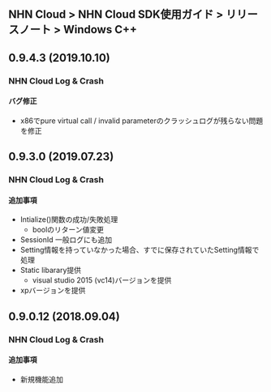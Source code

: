 ## NHN Cloud > NHN Cloud SDK使用ガイド > リリースノート > Windows C++

## 0.9.4.3 (2019.10.10)

### NHN Cloud Log & Crash

#### バグ修正

* x86でpure virtual call / invalid parameterのクラッシュログが残らない問題を修正

## 0.9.3.0 (2019.07.23)

### NHN Cloud Log & Crash

#### 追加事項

* Intialize()関数の成功/失敗処理
	* boolのリターン値変更
* SessionId 一般ログにも追加
* Setting情報を持っていなかった場合、すでに保存されていたSetting情報で処理
* Static libarary提供
	* visual studio 2015 (vc14)バージョンを提供
* xpバージョンを提供

## 0.9.0.12 (2018.09.04)

### NHN Cloud Log & Crash

#### 追加事項

* 新規機能追加
